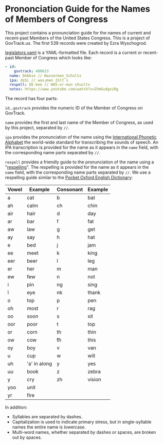 Prononciation Guide for the Names of Members of Congress
========================================================

This project contains a pronunciation guide for the names of current and recent-past Members of the United States Congress. This is a project of GovTrack.us. The first 539 records were created by Ezra Wyschogrod.

[legislators.yaml](legislators.yaml) is a YAML-formatted file. Each record is a current or recent-past Member of Congress which looks like:

```yaml
- id:
    govtrack: 400623
  name: Debbie // Wasserman Schultz
  ipa: dɛbi // wasɹ̩mən ʃʊlt͡s
  respell: DE-bee // WAS-er-mun shuults
  notes: https://www.youtube.com/watch?v=ZVmGudgxiRg
```

The record has four parts:

`id`...`govtrack` provides the numeric ID of the Member of Congress on GovTrack.

`name` provides the first and last name of the Member of Congress, as used by this project, separated by `//`.

`ipa` provides the pronunciation of the name using the [International Phonetic Alphabet](https://en.wikipedia.org/wiki/International_Phonetic_Alphabet) the world-wide standard for transcribing the sounds of speech. An IPA transcription is provided for the name as it appears in the `name` field, with the corresponding name parts separated by `//`.

`respell` provides a friendly guide to the pronunciation of the name using a "[respelling](https://en.wikipedia.org/wiki/Pronunciation_respelling_for_English)". The respelling is provided for the name as it appears in the `name` field, with the corresponding name parts separated by `//`. We use a respelling guide similar to the [Pocket Oxford English Dictionary](https://www.amazon.com/Pocket-Oxford-English-Dictionary-Dictionaries/dp/0199666156/ref=sr_1_5?ie=UTF8&qid=1508765253&sr=8-5&keywords=pocket+oxford):

| Vowel | Example | Consonant | Example |
| ----- | ------- | --------- | ------- |
| a     | cat     | b         | bat     |
| ah    | calm    | ch        | chin    |
| air   | hair    | d         | day     |
| ar    | bar     | f         | fat     |
| aw    | law     | g         | get     |
| ay    | say     | h         | hat     |
| e     | bed     | j         | jam     |
| ee    | meet    | k         | king    |
| eer   | beer    | l         | leg     |
| er    | her     | m         | man     |
| ew    | few     | n         | not     |
| i     | pin     | ng        | sing    |
| ī     | eye     | nk        | thank   |
| o     | top     | p         | pen     |
| oh    | most    | r         | rag     |
| oo    | soon    | s         | sit     |
| oor   | poor    | t         | top     |
| or    | corn    | th        | thin    |
| ow    | cow     | t͡h        | this    |
| oy    | boy     | v         | van     |
| u     | cup     | w         | will    |
| uh    | 'a' in along | y    | yes     |
| uu    | book    | z         | zebra   |
| y     | cry     | zh        | vision  |
| yoo   | unit
| yr    | fire

In addition:

* Syllables are separated by dashes.
* Capitalization is used to indicate primary stress, but in single-syllable names the entire name is lowercase.
* Multi-word names, whether separated by dashes or spaces, are broken out by spaces.
